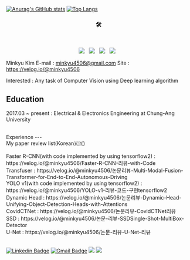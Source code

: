 [![Anurag's GitHub stats](https://github-readme-stats.vercel.app/api?username=MinkyuKim26)](https://github.com/anuraghazra/github-readme-stats) [![Top Langs](https://github-readme-stats.vercel.app/api/top-langs/?username=MinkyuKim26&layout=compact)](https://github.com/anuraghazra/github-readme-stats)<br>

<h3 align="center">🛠</h3>

</br>
<p align="center">
<img src="https://img.shields.io/badge/Python-3776AB?style=flat-square&logo=Python&logoColor=white"/></a> &nbsp
<img src="https://img.shields.io/badge/Tensorflow-FF6F00?style=flat-square&logo=Tensorflow&logoColor=white"/></a> &nbsp
<img src="https://img.shields.io/badge/c++-00599C?style=flat-square&logo=c%2B%2B&logoColor=white"/></a> &nbsp 
<img src="https://img.shields.io/badge/-Unity-000000.svg?logo=unity&style=flat-square"/></a> &nbsp 


Minkyu Kim
E-mail : minkyu4506@gmail.com
Site : https://velog.io/@minkyu4506

Interested : Any task of Computer Vision using Deep learning algorithm

Education 
--
2017.03 ~ present : Electrical & Electronics Engineering at Chung-Ang University

<br>
Experience
---


<br>
My paper review list(Korean🇰🇷)
<br>
<br>
Faster R-CNN(with code implemented by using tensorflow2) : https://velog.io/@minkyu4506/Faster-R-CNN-리뷰-with-Code 
<br>
Transfuser : https://velog.io/@minkyu4506/논문리뷰-Multi-Modal-Fusion-Transformer-for-End-to-End-Autonomous-Driving
<br>
YOLO v1(with code implemented by using tensorflow2) : https://velog.io/@minkyu4506/YOLO-v1-리뷰-코드-구현tensorflow2 
<br>
Dynamic Head : https://velog.io/@minkyu4506/논문리뷰-Dynamic-Head-Unifying-Object-Detection-Heads-with-Attentions
<br>
CovidCTNet : https://velog.io/@minkyu4506/논문리뷰-CovidCTNet리뷰
<br>
SSD : https://velog.io/@minkyu4506/논문-리뷰-SSDSingle-Shot-MultiBox-Detector
<br>
U-Net : https://velog.io/@minkyu4506/논문-리뷰-U-Net-리뷰
<br>
<br>

[![Linkedin Badge](https://img.shields.io/badge/-LinkedIn-blue?style=flat-square&logo=Linkedin&logoColor=white&link=https://www.linkedin.com/in/seong-yun-byeon-8183a8113/)](https://www.linkedin.com/in/민규-김-24a946188/) [![Gmail Badge](https://img.shields.io/badge/Gmail-d14836?style=flat-square&logo=Gmail&logoColor=white&link=mailto:minkyu4506@gmail.com)](mailto:snugyun01@gmail.com)  <a href="https://velog.io/@minkyu4506" target="_blank"><img src="https://img.shields.io/badge/Velog-20c997?style=flat-square&logo=Vimeo&logoColor=white"/></a> <a href="https://www.facebook.com/profile.php?id=100012826216294" target="_blank"><img src="https://img.shields.io/badge/facebook-1877F2?style=flat-square&logo=facebook&logoColor=white"/></a> 
	
